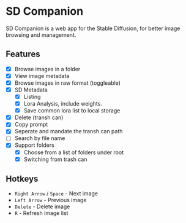 # SD Companion

SD Companion is a web app for the Stable Diffusion, for better image browsing and management.

## Features

- [x] Browse images in a folder
- [x] View image metadata
- [x] Browse images in raw format (toggleable)
- [x] SD Metadata
    - [x] Listing
    - [x] Lora Analysis, include weights.
    - [x] Save common lora list to local storage
- [x] Delete (transh can)
- [x] Copy prompt
- [x] Seperate and mandate the transh can path
- [ ] Search by file name
- [x] Support folders
    - [x] Choose from a list of folders under root
    - [x] Switching from trash can

## Hotkeys

- `Right Arrow` / `Space` - Next image
- `Left Arrow` - Previous image
- `Delete` - Delete image
- `R` - Refresh image list
